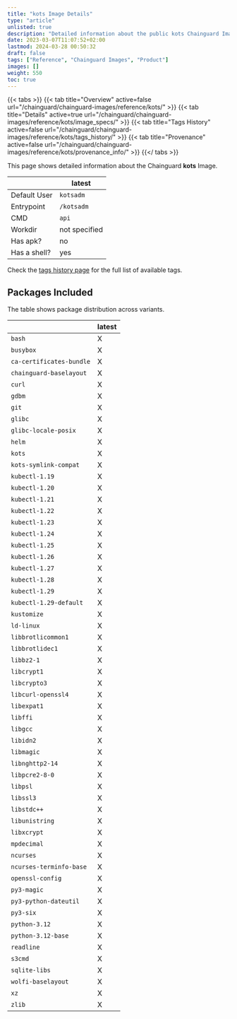 ```yaml
---
title: "kots Image Details"
type: "article"
unlisted: true
description: "Detailed information about the public kots Chainguard Image."
date: 2023-03-07T11:07:52+02:00
lastmod: 2024-03-28 00:50:32
draft: false
tags: ["Reference", "Chainguard Images", "Product"]
images: []
weight: 550
toc: true
---
```


{{< tabs >}}
{{< tab title="Overview" active=false url="/chainguard/chainguard-images/reference/kots/" >}}
{{< tab title="Details" active=true url="/chainguard/chainguard-images/reference/kots/image_specs/" >}}
{{< tab title="Tags History" active=false url="/chainguard/chainguard-images/reference/kots/tags_history/" >}}
{{< tab title="Provenance" active=false url="/chainguard/chainguard-images/reference/kots/provenance_info/" >}}
{{</ tabs >}}

This page shows detailed information about the Chainguard **kots** Image.

|              | latest        |
|--------------|---------------|
| Default User | `kotsadm`     |
| Entrypoint   | `/kotsadm`    |
| CMD          | `api`         |
| Workdir      | not specified |
| Has apk?     | no            |
| Has a shell? | yes           |

Check the [tags history page](/chainguard/chainguard-images/reference/kots/tags_history/) for the full list of available tags.

## Packages Included
The table shows package distribution across variants.

|                          | latest |
|--------------------------|--------|
| `bash`                   | X      |
| `busybox`                | X      |
| `ca-certificates-bundle` | X      |
| `chainguard-baselayout`  | X      |
| `curl`                   | X      |
| `gdbm`                   | X      |
| `git`                    | X      |
| `glibc`                  | X      |
| `glibc-locale-posix`     | X      |
| `helm`                   | X      |
| `kots`                   | X      |
| `kots-symlink-compat`    | X      |
| `kubectl-1.19`           | X      |
| `kubectl-1.20`           | X      |
| `kubectl-1.21`           | X      |
| `kubectl-1.22`           | X      |
| `kubectl-1.23`           | X      |
| `kubectl-1.24`           | X      |
| `kubectl-1.25`           | X      |
| `kubectl-1.26`           | X      |
| `kubectl-1.27`           | X      |
| `kubectl-1.28`           | X      |
| `kubectl-1.29`           | X      |
| `kubectl-1.29-default`   | X      |
| `kustomize`              | X      |
| `ld-linux`               | X      |
| `libbrotlicommon1`       | X      |
| `libbrotlidec1`          | X      |
| `libbz2-1`               | X      |
| `libcrypt1`              | X      |
| `libcrypto3`             | X      |
| `libcurl-openssl4`       | X      |
| `libexpat1`              | X      |
| `libffi`                 | X      |
| `libgcc`                 | X      |
| `libidn2`                | X      |
| `libmagic`               | X      |
| `libnghttp2-14`          | X      |
| `libpcre2-8-0`           | X      |
| `libpsl`                 | X      |
| `libssl3`                | X      |
| `libstdc++`              | X      |
| `libunistring`           | X      |
| `libxcrypt`              | X      |
| `mpdecimal`              | X      |
| `ncurses`                | X      |
| `ncurses-terminfo-base`  | X      |
| `openssl-config`         | X      |
| `py3-magic`              | X      |
| `py3-python-dateutil`    | X      |
| `py3-six`                | X      |
| `python-3.12`            | X      |
| `python-3.12-base`       | X      |
| `readline`               | X      |
| `s3cmd`                  | X      |
| `sqlite-libs`            | X      |
| `wolfi-baselayout`       | X      |
| `xz`                     | X      |
| `zlib`                   | X      |

